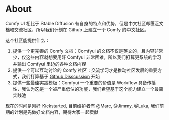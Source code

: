 # About

Comfy UI 相比于 Stable Diffusion 有自身的特点和优势，但是中文社区却匮乏文档和交流社区，所以我们计划在 Github 上建立一个 Comfy 的中文社区。

这个社区能提供什么：

1. 提供一个更完善的 Comfy 文档：Comfyui 的文档不仅是英文的，且内容非常少，仅这些内容就想要用好 Comfyui 非常困难，所以我们打算更系统的学习并输出 Comfyui 里边的各种文档内容
2. 提供一个可以互动讨论的 Comfy 社区：交流学习才是推动社区发展的重要方式，我们打算基于 [Github Disscussion](https://github.com/6174/comflowy/discussions/1) 开始
3. 提供一些最佳实践模板：Comfyui 一个重要的价值是 Workflow 具备传播性，我认为这是一个被严重低估的功能，我们希望基于这个能力建立一个最简实践池 

现在的时间是刚好 Kickstarted, 目前维护者有 @Marc, @Jimmy, @Luka, 我们前期的计划是先做好文档内容，期待大家一起贡献